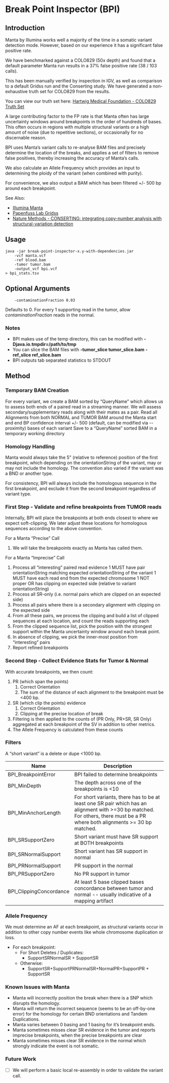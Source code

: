 # Break Point Inspector (BPI)

## Introduction

Manta by Illumina works well a majority of the time in a somatic variant detection mode.
However, based on our experience it has a significant false positive rate.

We have benchmarked against a COLO829 (50x depth) and found that a default parameter Manta run results in a 37% false positive rate (38 / 103 calls).

This has been manually verified by inspection in IGV, as well as comparison to a default Gridss run and the Conserting study. We have generated a non-exhaustive truth set for COLO829 from the results.

You can view our truth set here:
[Hartwig Medical Foundation - COLO829 Truth Set](https://docs.google.com/spreadsheets/d/e/2PACX-1vTF5IeIoQXz-Dny0eauDbTDtyIi2nL8fTKcLr_ByHO2BOClxrj3SQ-GJBRZdJw2y_F9jsbD9d7-O_xy/pubhtml?gid=1494122819&single=true)

A large contributing factor to the FP rate is that Manta often has large uncertainty windows around breakpoints in the order of hundreds of bases. This often occurs in regions with multiple structural variants or a high amount of noise (due to repetitive sections), or occasionally for no discernable reason.

BPI uses Manta’s variant calls to re-analyse BAM files and precisely determine the location of the breaks, and applies a set of filters to remove false positives, thereby increasing the accuracy of Manta’s calls.

We also calculate an Allele Frequency which provides an input to determining the ploidy of the variant (when combined with purity).

For convenience, we also output a BAM which has been filtered +/- 500 bp around each breakpoint.

See Also:
* [Illumina Manta](https://github.com/Illumina/manta)
* [Papenfuss Lab Gridss](https://github.com/PapenfussLab/gridss)
* [Nature Methods - CONSERTING: integrating copy-number analysis with structural-variation detection](http://www.nature.com/nmeth/journal/v12/n6/full/nmeth.3394.html)

## Usage

```
java -jar break-point-inspector-x.y-with-dependencies.jar
    -vcf manta.vcf
    -ref blood.bam
    -tumor tumor.bam
    -output_vcf bpi.vcf
> bpi_stats.tsv
``` 

## Optional Arguments

```
    -contaminationFraction 0.03
```
Defaults to 0. For every 1 supporting read in the tumor, allow *contaminationFraction* reads in the normal.

### Notes
* BPI makes use of the temp directory, this can be modified with **-Djava.io.tmpdir=/path/to/tmp**
* You can slice the BAM files with **-tumor_slice tumor_slice.bam** **-ref_slice ref_slice.bam**
* BPI outputs tab separated statistics to STDOUT

## Method

### Temporary BAM Creation

For every variant, we create a BAM sorted by “QueryName” which allows us to assess both ends of a paired read in a streaming manner.
We will assess secondary/supplementary reads along with their mates as a pair.
Read all Alignments from both NORMAL and TUMOR BAM around the Manta start and end BP confidence interval +/- 500 (default, can be modified via --proximity) bases of each variant
Save to a “QueryName” sorted BAM in a temporary working directory

### Homology Handling

Manta would always take the 5” (relative to reference) position of the first breakpoint, which depending on the orientationString of the variant, may or may not include the homology. The convention also varied if the variant was a BND or another type.

For consistency, BPI will always include the homologous sequence in the first breakpoint, and exclude it from the second breakpoint regardless of variant type.

### First Step - Validate and refine breakpoints from TUMOR reads

Internally, BPI will place the breakpoints at both ends closest to where we expect soft-clipping.
We later adjust these locations for homologous sequences according to the above convention.

For a Manta “Precise” Call
1. We will take the breakpoints exactly as Manta has called them.

For a Manta “Imprecise” Call
1. Process all “interesting” paired read evidence
    1 MUST have pair orientationString matching expected orientationString of the variant
    1 MUST have each read end from the expected chromosome
    1 NOT proper OR has clipping on expected side (relative to variant orientationString)
1. Process all SR-only (i.e. normal pairs which are clipped on an expected side)
1. Process all pairs where there is a secondary alignment with clipping on the expected side
1. From all these pairs, we process the clipping and build a list of clipped sequences at each location, and count the reads supporting each
1. From the clipped sequence list, pick the position with the strongest support within the Manta uncertainty window around each break point.
1. In absence of clipping, we pick the inner-most position from “interesting” pairs
1. Report refined breakpoints

### Second Step - Collect Evidence Stats for Tumor & Normal
With accurate breakpoints, we then count:
1. PR (which span the points)
    1. Correct Orientation
    1. The sum of the distance of each alignment to the breakpoint must be <400 bp.
1. SR (which clip the points) evidence
    1. Correct Orientation
    1. Clipping at the precise location of break
1. Filtering is then applied to the counts of (PR Only, PR+SR, SR Only) aggregated at each breakpoint of the SV in addition to other metrics.
1. The Allele Frequency is calculated from these counts

### Filters

A “short variant” is a delete or dupe <1000 bp.

Name | Description
-----|------------
BPI_BreakpointError | BPI failed to determine breakpoints
BPI_MinDepth | The depth across one of the breakpoints is <10
BPI_MinAnchorLength | For short variants, there has to be at least one SR pair which has an alignment with >=30 bp matched. For others, there must be a PR where both alignments >= 30 bp matched.
BPI_SRSupportZero | Short variant must have SR support at BOTH breakpoints
BPI_SRNormalSupport | Short variant has SR support in normal
BPI_PRNormalSupport | PR support in the normal
BPI_PRSupportZero | No PR support in tumor
BPI_ClippingConcordance | At least 5 base clipped bases concordance between tumor and normal -- usually indicative of a mapping artifact

### Allele Frequency

We must determine an AF at each breakpoint, as structural variants occur in addition to other copy number events like whole chromosome duplication or loss.

* For each breakpoint:
    * For Short Deletes / Duplicates:
        * SupportSRNormalSR + SupportSR
    * Otherwise:
        * SupportSR+SupportPRNormalSR+NormalPR+SupportPR + SupportSR

### Known Issues with Manta

* Manta will incorrectly position the break when there is a SNP which disrupts the homology.
* Manta will return the incorrect sequence (seems to be an off-by-one error) for the homology for certain BND orientations and Tandem Duplications.
* Manta varies between 0 basing and 1 basing for it’s breakpoint ends.
* Manta sometimes misses clear SR evidence in the tumor and reports imprecise breakpoints, when the precise breakpoints are clear
* Manta sometimes misses clear SR evidence in the normal which strongly indicate the event is not somatic.

### Future Work

- [ ] We will perform a basic local re-assembly in order to validate the variant call.
